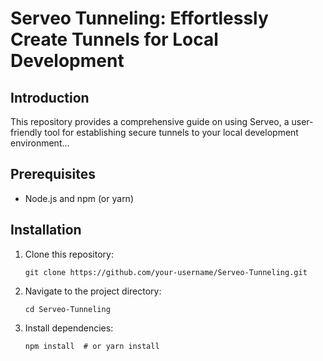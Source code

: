 <!DOCTYPE html>
<html>
<head>
  <title>Serveo Tunneling</title>
  
</head>
<body>
  <h1>Serveo Tunneling: Effortlessly Create Tunnels for Local Development</h1>

  <h2>Introduction</h2>
  <p>This repository provides a comprehensive guide on using Serveo, a user-friendly tool for establishing secure tunnels to your local development environment...</p>

  <h2>Prerequisites</h2>
  <ul>
    <li>Node.js and npm (or yarn)</li>
  </ul>

  <h2>Installation</h2>
  <ol>
    <li>Clone this repository:</li>
    <pre><code>git clone https://github.com/your-username/Serveo-Tunneling.git</code></pre>
    <li>Navigate to the project directory:</li>
    <pre><code>cd Serveo-Tunneling</code></pre>
    <li>Install dependencies:</li>
    <pre><code>npm install  # or yarn install</code></pre>
  </ol>

  </body>
</html>
